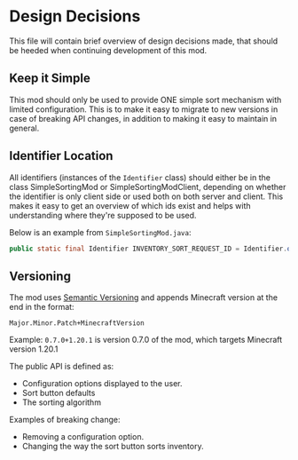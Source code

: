 # Design Decisions

This file will contain brief overview of design decisions made, that should be heeded when continuing development of this mod.

## Keep it Simple
This mod should only be used to provide ONE simple sort mechanism with limited configuration. This is to make it easy
to migrate to new versions in case of breaking API changes, in addition to making it easy to maintain in general.

## Identifier Location

All identifiers (instances of the `Identifier` class) should either be in the class SimpleSortingMod or SimpleSortingModClient, depending
on whether the identifier is only client side or used both on both server and client. This makes it easy to get an
overview of which ids exist and helps with understanding where they're supposed to be used.

Below is an example from `SimpleSortingMod.java`:

```java
public static final Identifier INVENTORY_SORT_REQUEST_ID = Identifier.of(ModInfo.MOD_ID, "inventory-sort-request");
```

## Versioning

The mod uses [Semantic Versioning](https://semver.org/spec/v2.0.0.html) and appends Minecraft version at the end in the format:

`Major.Minor.Patch+MinecraftVersion`

Example: `0.7.0+1.20.1` is version 0.7.0 of the mod, which targets Minecraft version 1.20.1

The public API is defined as:
- Configuration options displayed to the user.
- Sort button defaults
- The sorting algorithm

Examples of breaking change:
- Removing a configuration option.
- Changing the way the sort button sorts inventory.
